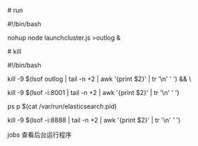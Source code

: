 \# run

\#!/bin/bash

nohup node launchcluster.js >outlog &

\# kill

\#!/bin/bash

kill -9 $(lsof outlog | tail -n +2  |  awk '{print $2}' | tr '\n' ' ') && \

kill -9 $(lsof -i:8001 | tail -n +2  |  awk '{print $2}' | tr '\n' ' ')

ps p $(cat /var/run/elasticsearch.pid)

kill -9 $(lsof -i:8888 | tail -n +2  |  awk '{print $2}' | tr '\n' ' ')



jobs 查看后台运行程序

